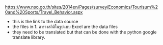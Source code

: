https://www.nso.go.th/sites/2014en/Pages/survey/Economics/Tourisum%20and%20Sports/Travel_Behavior.aspx
- this is the link to the data source
- the files in 1. ตารางสถิติในรูปแบบ  Excel are the data files
- they need to be translated but that can be done with the python google translate library.
